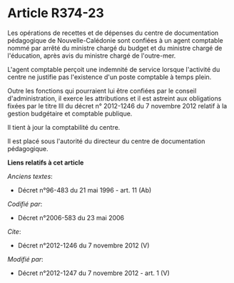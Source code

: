 # Article R374-23

Les opérations de recettes et de dépenses du centre de documentation pédagogique de Nouvelle-Calédonie sont confiées à un
agent comptable nommé par arrêté du ministre chargé du budget et du ministre chargé de l'éducation, après avis du ministre
chargé de l'outre-mer. 

L'agent comptable perçoit une indemnité de service lorsque l'activité du centre ne justifie pas l'existence d'un poste
comptable à temps plein. 

Outre les fonctions qui pourraient lui être confiées par le conseil d'administration, il exerce les attributions et il est
astreint aux obligations fixées par le titre III du décret n° 2012-1246 du 7 novembre 2012 relatif à la gestion budgétaire et
comptable publique. 

Il tient à jour la comptabilité du centre. 

Il est placé sous l'autorité du directeur du centre de documentation pédagogique.

**Liens relatifs à cet article**

_Anciens textes_:

  - Décret n°96-483 du 21 mai 1996 - art. 11 (Ab)

_Codifié par_:

  - Décret n°2006-583 du 23 mai 2006

_Cite_:

  - Décret n°2012-1246 du 7 novembre 2012 (V)

_Modifié par_:

  - Décret n°2012-1247 du 7 novembre 2012 - art. 1 (V)

